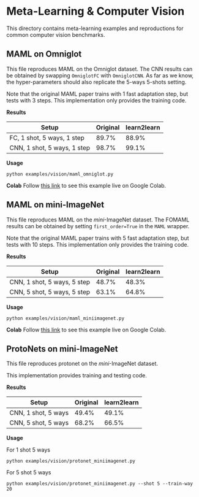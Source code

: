 # Meta-Learning & Computer Vision

This directory contains meta-learning examples and reproductions for common computer vision benchmarks.

## MAML on Omniglot

This file reproduces MAML on the Omniglot dataset.
The CNN results can be obtained by swapping `OmniglotFC` with `OmniglotCNN`.
As far as we know, the hyper-parameters should also replicate the 5-ways 5-shots setting.

Note that the original MAML paper trains with 1 fast adaptation step, but tests with 3 steps.
This implementation only provides the training code.

**Results**

| Setup                         | Original      | learn2learn  |
| ----------------------------- | ------------- | ------------ |
| FC, 1 shot, 5 ways, 1 step    | 89.7%         | 88.9%        |
| CNN, 1 shot, 5 ways, 1 step   | 98.7%         | 99.1%        |

**Usage**

~~~shell
python examples/vision/maml_omniglot.py
~~~

**Colab** Follow [this link](https://colab.research.google.com/drive/1N1vtHAPJBaJO1wD30b_fnwPOWDorm_gP) to see this example live on Google Colab.

## MAML on mini-ImageNet

This file reproduces MAML on the *mini*-ImageNet dataset.
The FOMAML results can be obtained by setting `first_order=True` in the `MAML` wrapper.

Note that the original MAML paper trains with 5 fast adaptation step, but tests with 10 steps.
This implementation only provides the training code.

**Results**

| Setup                         | Original      | learn2learn  |
| ----------------------------- | ------------- | ------------ |
| CNN, 1 shot, 5 ways, 5 step   | 48.7%         | 48.3%        |
| CNN, 5 shot, 5 ways, 5 step   | 63.1%         | 64.8%        |

**Usage**

~~~shell
python examples/vision/maml_miniimagenet.py
~~~

**Colab** Follow [this link](https://colab.research.google.com/drive/1NIWbMYM3CercnoNMmlhre7hsJ8wMtAry) to see this example live on Google Colab.


## ProtoNets on mini-ImageNet

This file reproduces protonet on the *mini*-ImageNet dataset.

This implementation provides training and testing code.

**Results**

| Setup                         | Original      | learn2learn  |
| ----------------------------- | ------------- | ------------ |
| CNN, 1 shot, 5 ways           | 49.4%         | 49.1%        |
| CNN, 5 shot, 5 ways           | 68.2%         | 66.5%        |

**Usage**

For 1 shot 5 ways
~~~shell
python examples/vision/protonet_miniimagenet.py
~~~

For 5 shot 5 ways
~~~shell
python examples/vision/protonet_miniimagenet.py --shot 5 --train-way 20
~~~
